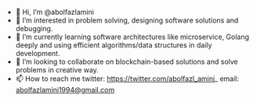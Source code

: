 - 👋 Hi, I’m @abolfazlamini
- 👀 I’m interested in problem solving, designing software solutions and debugging.
- 🌱 I’m currently learning software architectures like microservice, Golang deeply and using efficient algorithms/data structures in daily development.
- 💞️ I’m looking to collaborate on blockchain-based solutions and solve problems in creative way.
- 📫 How to reach me twitter: https://twitter.com/abolfazl_amini_ email: abolfazlamini1994@gmail.com

<!---
abolfazlamini/abolfazlamini is a ✨ special ✨ repository because its `README.md` (this file) appears on your GitHub profile.
You can click the Preview link to take a look at your changes.
--->
